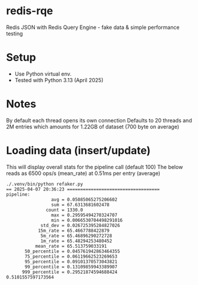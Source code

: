 # redis-rqe
Redis JSON with Redis Query Engine - fake data &amp; simple performance testing

# Setup

- Use Python virtual env.
- Tested with Python 3.13 (April 2025)

# Notes

By default each thread opens its own connection
Defaults to 20 threads and 2M entries which amounts for 1.22GB of dataset (700 byte on average)

# Loading data (insert/update)

This will display overall stats for the pipeline call (default 100)
The below reads as 6500 ops/s (mean_rate) at 0.51ms per entry (average)
```
./.venv/bin/python refaker.py
== 2025-04-07 20:36:23 ===================================
pipeline:
                 avg = 0.05085065275206602
                 sum = 67.6313681602478
               count = 1330.0
                 max = 0.29595494270324707
                 min = 0.0066530704498291016
             std_dev = 0.026725395284827026
            15m_rate = 65.4667788422879
             5m_rate = 65.46896290272728
             1m_rate = 65.48294253480452
           mean_rate = 65.513759033191
       50_percentile = 0.045761942863464355
       75_percentile = 0.06119662523269653
       95_percentile = 0.09101370573043821
       99_percentile = 0.13109859943389907
      999_percentile = 0.29521874594688424
0.5101557597173564
```
